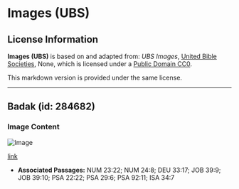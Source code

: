 # Images (UBS)

## License Information

**Images (UBS)** is based on and adapted from: _UBS Images_, [United Bible Societies](https://unitedbiblesocieties.org/), None, which is licensed under a [Public Domain CC0](https://creativecommons.org/public-domain/cc0/).

This markdown version is provided under the same license.



--------------------------------

## Badak (id: 284682)

### Image Content

![Image](https://cdn.aquifer.bible/aquifer-content/resources/Media/WEB-0757_rhinoceros.jpg)

[link](https://cdn.aquifer.bible/aquifer-content/resources/Media/WEB-0757_rhinoceros.jpg)

* **Associated Passages:** NUM 23:22; NUM 24:8; DEU 33:17; JOB 39:9; JOB 39:10; PSA 22:22; PSA 29:6; PSA 92:11; ISA 34:7

